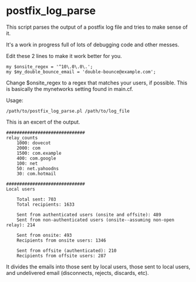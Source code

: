 # postfix_log_parse

This script parses the output of a postfix log file and tries to make sense of it.

It's a work in progress full of lots of debugging code and other messes.

Edit these 2 lines to make it work better for you.

	my $onsite_regex = '^10\.0\.0\.';
	my $my_double_bounce_email = 'double-bounce@example.com';

Change $onsite_regex to a regex that matches your users, if possible.  This is basically the mynetworks setting found in main.cf.

Usage:

	/path/to/postfix_log_parse.pl /path/to/log_file

This is an excert of the output.

	##############################
	relay_counts
		1000: dovecot
		2000: com
		1500: com.example
		400: com.google
		100: net
		50: net.yahoodns
		30: com.hotmail

	##############################
	Local users

		Total sent: 703
		Total recipients: 1633

		Sent from authenticated users (onsite and offsite): 489
		Sent from non-authenticated users (onsite--assuming non-open relay): 214

		Sent from onsite: 493
		Recipients from onsite users: 1346

		Sent from offsite (authenticated): 210
		Recipients from offsite users: 287

It divides the emails into those sent by local users, those sent to local users, and undelivered email (disconnects, rejects, discards, etc).
